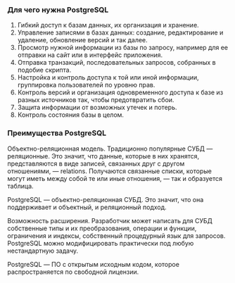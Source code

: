### Для чего нужна PostgreSQL

1. Гибкий доступ к базам данных, их организация и хранение.
2. Управление записями в базах данных: создание, редактирование и удаление, обновление версий и так далее.
3. Просмотр нужной информации из базы по запросу, например для ее отправки на сайт или в интерфейс приложения.
4. Отправка транзакций, последовательных запросов, собранных в подобие скрипта.
5. Настройка и контроль доступа к той или иной информации, группировка пользователей по уровню прав.
6. Контроль версий и организация одновременного доступа к базе из разных источников так, чтобы предотвратить сбои.
7. Защита информации от возможных утечек и потерь.
8. Контроль состояния базы в целом.

### Преимущества PostgreSQL

Объектно-реляционная модель. Традиционно популярные СУБД — реляционные. Это значит, что данные, которые в них хранятся, представляются в виде записей, связанных друг с другом отношениями, — relations. Получаются связанные списки, которые могут иметь между собой те или иные отношения, — так и образуется таблица.

PostgreSQL — объектно-реляционная СУБД. Это значит, что она поддерживает и объектный, и реляционный подход.

Возможность расширения. Разработчик может написать для СУБД собственные типы и их преобразования, операции и функции, ограничения и индексы, собственный процедурный язык для запросов. PostgreSQL можно модифицировать практически под любую нестандартную задачу.

PostgreSQL — ПО с открытым исходным кодом, которое распространяется по свободной лицензии.

